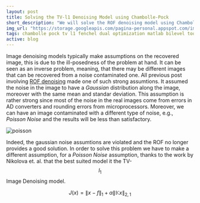 ```yaml
---
layout: post
title: Solving the TV-l1 Denoising Model using Chambolle-Pock
short_description: "We will solve the ROF denoising model using Chambolle-Pock method"
img_url: "https://storage.googleapis.com/pagina-personal.appspot.com/img_blog/dual_rof_denoising/dual_rof_denoise.png"
tags: chambolle pock tv l1 fenchel dual optimization matlab bilevel toolbox
active: blog
---
```

Image denoising models typically make assumptions on the recovered image, this is due to the ill-posedness of the problem at hand. It can be seen as an inverse problem, meaning, that there may be different images that can be recovered from a noise contaminated one.
All previous post involving [ROF denoising](https://david.villacis.net/blog/2018/12/14/primal-dual-methods-for-ROF-image-denoising/) made one of such strong assumtions. It assumed the noise in the image to have a *Gaussian* distribution along the image, moreover with the same mean and standar deviation. This assumption is rather strong since most of the noise in the real images come from errors in AD converters and rounding errors from microprocessors. Moreover, we can have an image contaminated with a different type of noise, e.g., *Poisson Noise* and the results will be less than satisfactory.

![poisson](https://im.snibgo.com/ns_ns_toes_nse_Poisson.png)

Indeed, the gaussian noise assumtions are violated and the ROF no longer provides a good solution. In order to solve this problem we have to make a different assumption, for a *Poisson Noise* assumption, thanks to the work by Nikolova et. al. that the best suited model it the TV-$$l_1$$ Image Denoising model.

$$
  J(x) = \|x-f\|_1 + \alpha\|\mathbb{K}x\|_{2,1}
$$
